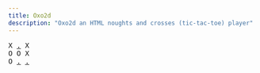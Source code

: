 ```yaml
---
title: Oxo2d 
description: "Oxo2d an HTML noughts and crosses (tic-tac-toe) player"
---
```


<pre class="oxo2d">
X <a href="../4x/">.</a> X
O O X
O <a href="../4y/">.</a> <a href="../4z/">.</a>
</pre>
